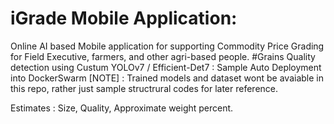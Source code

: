 # iGrade Mobile Application: 
Online AI based Mobile application for supporting Commodity Price Grading for Field Executive, farmers, and other agri-based people.
#Grains Quality detection using Custum YOLOv7 / Efficient-Det7 :  Sample Auto Deployment into DockerSwarm
[NOTE] : Trained models and dataset wont be avaiable in this repo, rather just sample structrural codes for later reference. 

Estimates : 
Size, Quality, Approximate weight percent.
